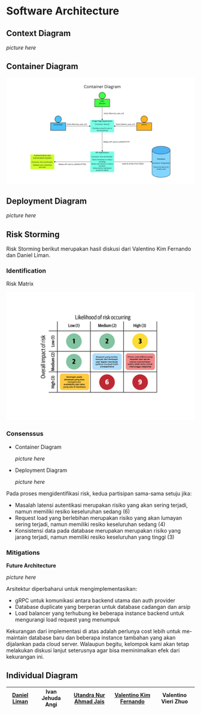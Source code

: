 # Software Architecture

## Context Diagram

*picture here*

## Container Diagram

![Container Diagram](img/ContainerDiagram.png)

## Deployment Diagram

*picture here*


## Risk Storming
Risk Storming berikut merupakan hasil diskusi dari Valentino Kim Fernando dan Daniel Liman.

### Identification

Risk Matrix

![Risk Matrix](img/matrix.png)


### Consenssus

- Container Diagram

    *picture here*

- Deployment Diagram

    *picture here*

Pada proses mengidentifikasi risk, kedua partisipan sama-sama setuju jika:
- Masalah latensi autentikasi merupakan risiko yang akan sering terjadi, namun memiliki resiko keseluruhan sedang (6)
- Request load yang berlebihan merupakan risiko yang akan lumayan sering terjadi, namun memiliki resiko keseluruhan sedang (4)
- Konsistensi data pada database merupakan merupakan risiko yang jarang terjadi, namun memiliki resiko keseluruhan yang tinggi (3)


### Mitigations

**Future Architecture**

*picture here*

Arsitektur diperbaharui untuk mengimplementasikan:
- gRPC untuk komunikasi antara backend utama dan auth provider
- Database duplicate yang berperan untuk database cadangan dan arsip
- Load balancer yang terhubung ke beberapa instance backend untuk mengurangi load request yang menumpuk

Kekurangan dari implementasi di atas adalah perlunya cost lebih untuk me-maintain database baru dan beberapa instance tambahan yang akan dijalankan pada cloud server. Walaupun begitu, kelompok kami akan tetap melakukan diskusi lanjut seterusnya agar bisa meminimalkan efek dari kekurangan ini.


## Individual Diagram

| [Daniel Liman](Daniel.md) | Ivan Jehuda Angi | [Utandra Nur Ahmad Jais](Utandra.md) | [Valentino Kim Fernando](Valen.md) | Valentino Vieri Zhuo |
| -- | -- | -- | -- | -- |